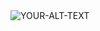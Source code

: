 <picture>
 <source media="(prefers-color-scheme: dark)" srcset="https://www.google.com/url?sa=i&url=https%3A%2F%2Fbr.pinterest.com%2Fpin%2F713679872185842422%2F&psig=AOvVaw3VwRxggGDtkpILCue3bTU7&ust=1713399938599000&source=images&cd=vfe&opi=89978449&ved=0CBIQjRxqFwoTCJjtoqf-x4UDFQAAAAAdAAAAABAE">
 <source media="(prefers-color-scheme: light)" srcset="https://www.google.com/url?sa=i&url=https%3A%2F%2Fbr.pinterest.com%2Fpin%2F713679872185842422%2F&psig=AOvVaw3VwRxggGDtkpILCue3bTU7&ust=1713399938599000&source=images&cd=vfe&opi=89978449&ved=0CBIQjRxqFwoTCJjtoqf-x4UDFQAAAAAdAAAAABAE">
 <img alt="YOUR-ALT-TEXT" src="https://www.google.com/url?sa=i&url=https%3A%2F%2Fbr.pinterest.com%2Fpin%2F713679872185842422%2F&psig=AOvVaw3VwRxggGDtkpILCue3bTU7&ust=1713399938599000&source=images&cd=vfe&opi=89978449&ved=0CBIQjRxqFwoTCJjtoqf-x4UDFQAAAAAdAAAAABAE">
</picture>
